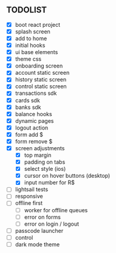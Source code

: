 ## TODOLIST

- [x] boot react project
- [x] splash screen
- [x] add to home
- [x] initial hooks
- [x] ui base elements
- [x] theme css
- [x] onboarding screen
- [x] account static screen
- [x] history static screen
- [x] control static screen
- [x] transactions sdk
- [x] cards sdk
- [x] banks sdk
- [x] balance hooks
- [x] dynamic pages
- [x] logout action
- [x] form add \$
- [x] form remove \$
- [x] screen adjustments
  - [x] top margin
  - [x] padding on tabs
  - [x] select style (ios)
  - [x] cursor on hover buttons (desktop)
  - [x] input number for R\$
- [ ] lightsail tests
- [ ] responsive
- [ ] offline first
  - [ ] worker for offline queues
  - [ ] error on forms
  - [ ] error on login / logout
- [ ] passcode launcher
- [ ] control
- [ ] dark mode theme
